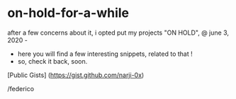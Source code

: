 # on-hold-for-a-while

after a few concerns about it, i opted put my projects "ON HOLD", @ june 3, 2020 -

- here you will find a few interesting snippets, related to that !
- so, check it back, soon.


[Public Gists] (https://gist.github.com/narji-0x)

/federico

